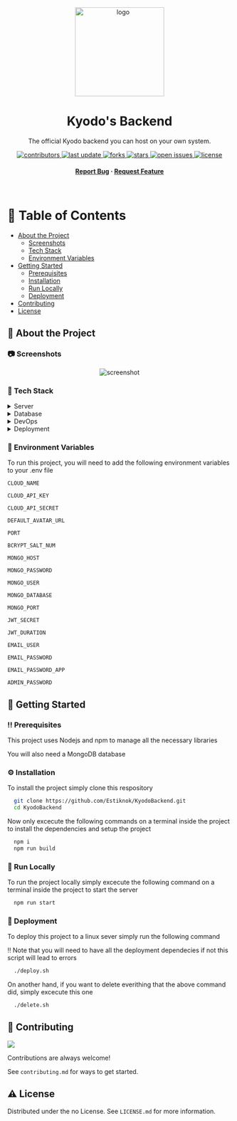 <div align="center">

  <img src="https://res.cloudinary.com/kyodo/image/upload/v1673968570/kyodo/icons/Logo_jlsedv.png" alt="logo" width="200" height="auto" />
  <h1>Kyodo's Backend</h1>
  
  <p>
    The official Kyodo backend you can host on your own system. 
  </p>
  
  
<!-- Badges -->
<p>
  <a href="https://github.com/Estiknok/KyodoBackend/graphs/contributors">
    <img src="https://img.shields.io/github/contributors/Estiknok/KyodoBackend" alt="contributors" />
  </a>
  <a href="">
    <img src="https://img.shields.io/github/last-commit/Estiknok/KyodoBackend" alt="last update" />
  </a>
  <a href="https://github.com/Estiknok/KyodoBackend/network/members">
    <img src="https://img.shields.io/github/forks/Estiknok/KyodoBackend" alt="forks" />
  </a>
  <a href="https://github.com/Estiknok/KyodoBackend/stargazers">
    <img src="https://img.shields.io/github/stars/Estiknok/KyodoBackend" alt="stars" />
  </a>
  <a href="https://github.com/Estiknok/KyodoBackend/issues/">
    <img src="https://img.shields.io/github/issues/Estiknok/KyodoBackend" alt="open issues" />
  </a>
  <a href="https://github.com/Estiknok/KyodoBackend/blob/master/LICENSE">
    <img src="https://img.shields.io/github/license/Estiknok/KyodoBackend.svg" alt="license" />
  </a>
</p>
   
<h4>
    <a href="https://github.com/Estiknok/KyodoBackend/issues/">Report Bug</a>
  <span> · </span>
    <a href="https://github.com/Estiknok/KyodoBackend/issues/">Request Feature</a>
  </h4>
</div>

<br />

<!-- Table of Contents -->
# :notebook_with_decorative_cover: Table of Contents

- [About the Project](#star2-about-the-project)
  * [Screenshots](#camera-screenshots)
  * [Tech Stack](#space_invader-tech-stack)
  * [Environment Variables](#key-environment-variables)
- [Getting Started](#toolbox-getting-started)
  * [Prerequisites](#bangbang-prerequisites)
  * [Installation](#gear-installation)
  * [Run Locally](#running-run-locally)
  * [Deployment](#triangular_flag_on_post-deployment)
- [Contributing](#wave-contributing)
- [License](#warning-license)

  

<!-- About the Project -->
## :star2: About the Project


<!-- Screenshots -->
### :camera: Screenshots

<div align="center"> 
  <img src="https://res.cloudinary.com/kyodo/image/upload/v1673968968/kyodo/icons/screenshotKyodoBackend_adpgra.png" alt="screenshot" />
</div>


<!-- TechStack -->
### :space_invader: Tech Stack

<details>
  <summary>Server</summary>
  <ul>
    <li><a href="https://nodejs.org">NodeJS</a></li>
    <li><a href="https://www.typescriptlang.org/">Typescript</a></li>
    <li><a href="https://expressjs.com/">Express.js</a></li>
    <li><a href="https://socket.io/">SocketIO</a></li>
  </ul>
</details>

<details>
<summary>Database</summary>
  <ul>
    <li><a href="https://redis.io/">Redis</a></li>
    <li><a href="https://www.mongodb.com/">MongoDB</a></li>
  </ul>
</details>

<details>
<summary>DevOps</summary>
  <ul>
    <li><a href="https://www.docker.com/">Docker</a></li>
    <li><a href="https://cloudinary.com">Clodinary</a></li>
  </ul>
</details>
<details>
<summary>Deployment</summary>
  <ul>
    <li><a href="https://www.nginx.com">Nginx</a></li>
    <li><a href="https://pm2.keymetrics.io">Pm2</a></li>
  </ul>
</details>


<!-- Env Variables -->
### :key: Environment Variables

To run this project, you will need to add the following environment variables to your .env file

`CLOUD_NAME`

`CLOUD_API_KEY`

`CLOUD_API_SECRET`

`DEFAULT_AVATAR_URL`

`PORT`

`BCRYPT_SALT_NUM`

`MONGO_HOST`

`MONGO_PASSWORD`

`MONGO_USER`

`MONGO_DATABASE`

`MONGO_PORT`

`JWT_SECRET`

`JWT_DURATION`

`EMAIL_USER`

`EMAIL_PASSWORD`

`EMAIL_PASSWORD_APP`

`ADMIN_PASSWORD`

<!-- Getting Started -->
## 	:toolbox: Getting Started

<!-- Prerequisites -->
### :bangbang: Prerequisites

This project uses Nodejs and npm to manage all the necessary libraries

You will also need a MongoDB database

<!-- Installation -->
### :gear: Installation

To install the project simply clone this respository

```bash
  git clone https://github.com/Estiknok/KyodoBackend.git
  cd KyodoBackend
```

Now only excecute the following commands on a terminal inside the project to install the dependencies and setup the project

```bash
  npm i
  npm run build
```

<!-- Run Locally -->
### :running: Run Locally

To run the project locally simply excecute the following command on a terminal inside the project to start the server

```bash
  npm run start
```


<!-- Deployment -->
### :triangular_flag_on_post: Deployment

To deploy this project to a linux sever simply run the following command

:bangbang: Note that you will need to have all the deployment dependecies if not this script will lead to errors

```bash
  ./deploy.sh
```

On another hand, if you want to delete everithing that the above command did, simply excecute this one

```bash
  ./delete.sh
```

<!-- Contributing -->
## :wave: Contributing

<a href="https://github.com/Estiknok/KyodoBackend/graphs/contributors">
  <img src="https://contrib.rocks/image?repo=Estiknok/KyodoBackend" />
</a>


Contributions are always welcome!

See `contributing.md` for ways to get started.

<!-- License -->
## :warning: License

Distributed under the no License. See `LICENSE.md` for more information.


[license-shield]: https://img.shields.io/github/license/othneildrew/Best-README-Template.svg?style=for-the-badge
[license-url]: https://github.com/othneildrew/Best-README-Template/blob/master/LICENSE.txt
